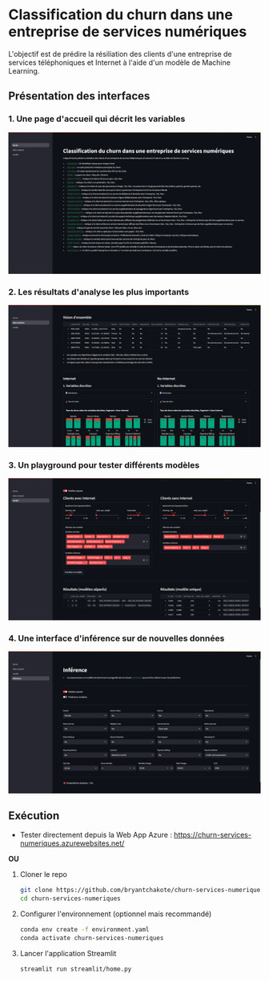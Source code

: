 # Classification du churn dans une entreprise de services numériques

L'objectif est de prédire la résiliation des clients d'une entreprise de services téléphoniques et Internet à l'aide d'un modèle de Machine Learning.

## Présentation des interfaces

### 1. Une page d'accueil qui décrit les variables

![home](./images/home.png)

### 2. Les résultats d'analyse les plus importants

![data-analysis](./images/data-analysis.png)

### 3. Un playground pour tester différents modèles

![model](./images/model.png)

### 4. Une interface d'inférence sur de nouvelles données

![inference](./images/inference.png)

## Exécution

- Tester directement depuis la Web App Azure : https://churn-services-numeriques.azurewebsites.net/

**OU**

1. Cloner le repo

    ```sh
    git clone https://github.com/bryantchakote/churn-services-numeriques.git
    cd churn-services-numeriques
    ```

2. Configurer l'environnement (optionnel mais recommandé)

    ```sh
    conda env create -f environment.yaml
    conda activate churn-services-numeriques
    ```

3. Lancer l'application Streamlit

    ```sh
    streamlit run streamlit/home.py
    ```
